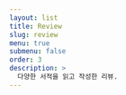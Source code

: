 ```yaml
---
layout: list
title: Review
slug: review
menu: true
submenu: false
order: 3
description: >
  다양한 서적을 읽고 작성한 리뷰.
---
```

